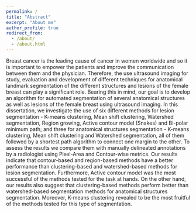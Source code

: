 ```yaml
---
permalink: /
title: "Abstract"
excerpt: "About me"
author_profile: true
redirect_from: 
  - /about/
  - /about.html
---
```


Breast cancer is the leading cause of cancer in women worldwide and so it is important to empower the patients and improve the communication between them and the physician. Therefore, the use ultrasound imaging for study, evaluation and development of different techniques for anatomical landmark segmentation of the different structures and lesions of the female breast can play a significant role.
Bearing this in mind, our goal is to develop an algorithm for automated segmentation of several anatomical structures as well as lesions of the female breast using ultrasound imaging.
In this dissertation, we investigate the use of six different methods for lesion segmentation - K-means clustering, Mean shift clustering, Watershed segmentation, Region growing, Active contour model (Snakes) and Bi-polar minimum path; and three for anatomical structures segmentation - K-means clustering, Mean shift clustering and Watershed segmentation, all of them followed by a shortest path algorithm to connect one margin to the other. To assess the results we compare them with manually delineated annotations by a radiologist using Pixel-Area and Contour-wise metrics.
Our results indicate that contour-based and region-based methods have a better performance than clustering-based and watershed-based methods for lesion segmentation. Furthermore, Active contour model was the most successful of the methods tested for the task at hands. On the other hand, our results also suggest that clustering-based methods perform better than watershed-based segmentation methods for anatomical structures segmentation. Moreover, K-means clustering revealed to be the most fruitful of the methods tested for this type of segmentation.
